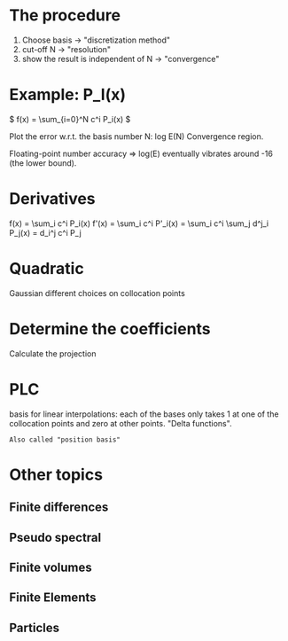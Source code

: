 # The procedure
1. Choose basis -> "discretization method"
2. cut-off N -> "resolution"
3. show the result is independent of N -> "convergence"

# Example: P_l(x)
$ f(x) = \sum_{i=0}^N c^i P_i(x) $

Plot the error w.r.t. the basis number N: log E(N)
Convergence region.

Floating-point number accuracy => log(E) eventually vibrates around -16 (the lower bound).

# Derivatives
f(x) = \sum_i c^i P_i(x)
f'(x) = \sum_i c^i P'_i(x) = \sum_i c^i \sum_j d^j_i P_j(x) = d_i^j c^i P_j

# Quadratic
Gaussian
    different choices on collocation points

# Determine the coefficients
Calculate the projection

# PLC
basis for linear interpolations:
    each of the bases only takes 1 at one of the collocation points and zero at other points. "Delta functions".

    Also called "position basis"

# Other topics
## Finite differences
## Pseudo spectral
## Finite volumes
## Finite Elements
## Particles
